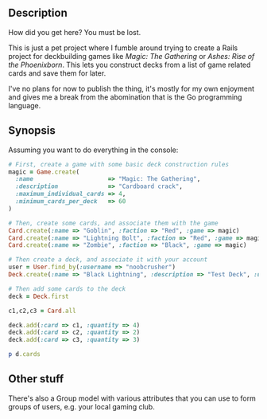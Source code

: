 ## Description
How did you get here? You must be lost.

This is just a pet project where I fumble around trying to create a Rails
project for deckbuilding games like *Magic: The Gathering* or *Ashes: Rise of
the Phoenixborn*. This lets you construct decks from a list of game related
cards and save them for later.

I've no plans for now to publish the thing, it's mostly for my own enjoyment
and gives me a break from the abomination that is the Go programming language.

## Synopsis

Assuming you want to do everything in the console:

```ruby
# First, create a game with some basic deck construction rules
magic = Game.create(
  :name                     => "Magic: The Gathering",
  :description              => "Cardboard crack",
  :maximum_individual_cards => 4,
  :minimum_cards_per_deck   => 60
)

# Then, create some cards, and associate them with the game
Card.create(:name => "Goblin", :faction => "Red", :game => magic)
Card.create(:name => "Lightning Bolt", :faction => "Red", :game => magic)
Card.create(:name => "Zombie", :faction => "Black", :game => magic)

# Then create a deck, and associate it with your account
user = User.find_by(:username => "noobcrusher")
Deck.create(:name => "Black Lightning", :description => "Test Deck", :user => user)

# Then add some cards to the deck
deck = Deck.first

c1,c2,c3 = Card.all

deck.add(:card => c1, :quantity => 4)
deck.add(:card => c2, :quantity => 2)
deck.add(:card => c3, :quantity => 3)

p d.cards
```

## Other stuff

There's also a Group model with various attributes that you can use
to form groups of users, e.g. your local gaming club.
